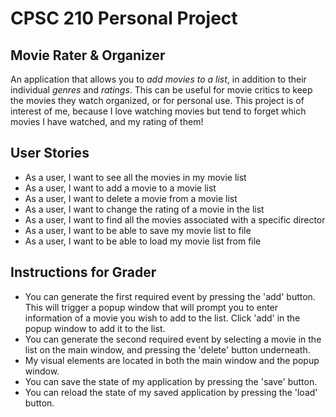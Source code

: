 # CPSC 210 Personal Project

## Movie Rater & Organizer

An application that allows you to *add movies to a list*, in addition to their individual *genres* and *ratings*. 
This can be useful for movie critics to keep the movies they watch organized, or for personal use. 
This project is of interest of me, because I love watching movies but tend to forget which movies I have watched, 
and my rating of them!

## User Stories

- As a user, I want to see all the movies in my movie list
- As a user, I want to add a movie to a movie list
- As a user, I want to delete a movie from a movie list
- As a user, I want to change the rating of a movie in the list
- As a user, I want to find all the movies associated with a specific director
- As a user, I want to be able to save my movie list to file
- As a user, I want to be able to load my movie list from file

## Instructions for Grader

- You can generate the first required event by pressing the 'add' button. This will trigger a popup window
that will prompt you to enter information of a movie you wish to add to the list. Click 'add' in the popup window 
to add it to the list. 
- You can generate the second required event by selecting a movie in the list on the main window, and pressing the 'delete'
button underneath.
- My visual elements are located in both the main window and the popup window.
- You can save the state of my application by pressing the 'save' button.
- You can reload the state of my saved application by pressing the 'load' button.
